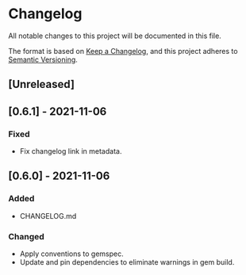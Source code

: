 # Changelog

All notable changes to this project will be documented in this file.

The format is based on [Keep a Changelog](https://keepachangelog.com/en/1.0.0/),
and this project adheres to [Semantic Versioning](https://semver.org/spec/v2.0.0.html).

## [Unreleased]

## [0.6.1] - 2021-11-06

### Fixed

* Fix changelog link in metadata.

## [0.6.0] - 2021-11-06

### Added

* CHANGELOG.md

### Changed

* Apply conventions to gemspec.
* Update and pin dependencies to eliminate warnings in gem build.
